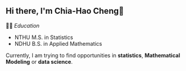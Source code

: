## Hi there, I'm Chia-Hao Cheng👋

👩‍🎓 *Education*  
  - NTHU M.S. in Statistics
  - NDHU B.S. in Applied Mathematics

Currently, I am trying to find opportunities in **statistics**, **Mathematical Modeling** or **data science**.







<!--
**ChiaHaoCheng/ChiaHaoCheng** is a ✨ _special_ ✨ repository because its `README.md` (this file) appears on your GitHub profile.

Here are some ideas to get you started:

- 🔭 I’m currently working on ...
- 🌱 I’m currently learning ...
- 👯 I’m looking to collaborate on ...
- 🤔 I’m looking for help with ...
- 💬 Ask me about ...
- 📫 How to reach me: ...
- 😄 Pronouns: ...
- ⚡ Fun fact: ...
-->
